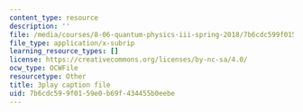 ```yaml
---
content_type: resource
description: ''
file: /media/courses/8-06-quantum-physics-iii-spring-2018/7b6cdc599f0159e0b69f434455b0eebe_4BM58741VOg.vtt
file_type: application/x-subrip
learning_resource_types: []
license: https://creativecommons.org/licenses/by-nc-sa/4.0/
ocw_type: OCWFile
resourcetype: Other
title: 3play caption file
uid: 7b6cdc59-9f01-59e0-b69f-434455b0eebe
---
```

